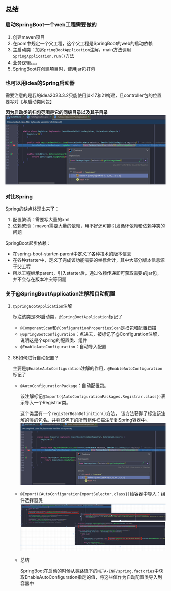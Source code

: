 ## 总结
### 启动SpringBoot一个web工程需要做的
1. 创建maven项目
2. 在pom中规定一个父工程，这个父工程是SpringBoot的web的启动依赖
3. 主启动类：加`@SpringBootApplication`注解，main方法调用`SpringApplication.run()`方法
4. 业务逻辑。。。 
5. SpringBoot在创建项目时，使用jar包打包

### 也可以用idea的Spring启动器
需要注意的是我的idea2023.3.2只能使用jdk17和21构建，且controller包的位置要写对【与启动类同包】

**因为启动类的扫包范围是它的同级目录以及其子目录**
![img.png](img/img.png)

### 对比Spring
Spring的缺点体现出来了：
1. 配置繁琐：需要写大量的xml
2. 依赖繁琐：maven需要大量的依赖，用不好还可能引发循环依赖和依赖冲突的问题

SpringBoot起步依赖：
- 在spring-boot-starter-parent中定义了各种技术的版本信息
- 在各种starter中，定义了完成该功能需要的坐标合计，其中大部分版本信息源于父工程
- 所以工程继承parent，引入starter后，通过依赖传递即可获取需要的jar包，并不会存在版本冲突等问题


### 关于@SpringBootApplication注解和自动配置
1. `@SpringBootApplication`注解
    
   标注该类是SB启动类，`@SpringBootApplication`标记了
   - `@ComponentScan`和`@ConfigurationPropertiesScan`是扫包和配置扫描 
   - `@SpringBootConfiguration`：点进去，被标记了@Configuration注解，说明这是个spring的配置类、组件
   - `@EnableAutoConfiguration`：自动导入配置

2. SB如何进行自动配置？
   
    主要是`@EnableAutoConfiguration`注解的作用，`@EnableAutoConfiguration`标记了
    - `@AutoConfigurationPackage`：自动配置包。

        该注解标记`@Import({AutoConfigurationPackages.Registrar.class})`表示导入一个Registrar类。

        这个类里有一个`registerBeanDefinition()`方法，
        该方法获得了标注该注解的类的包名。并将该包下的所有组件扫描注册到Spring容器中。
        ![img.png](img/img.png)
    - `@Import({AutoConfigurationImportSelector.class})`给容器中导入：组件选择器类
        ![img.png](img/img2.png)
    
    - 总结 
   
        SpringBoot在启动的时候从类路径下的`META-INF/spring.factories`中获取EnableAutoConfiguration指定的值，将这些值作为自动配置类导入到容器中